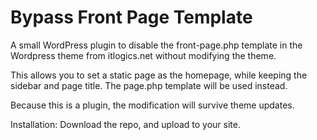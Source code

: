 Bypass Front Page Template
==========================

A small WordPress plugin to disable the front-page.php template in the Wordpress theme from
itlogics.net without modifying the theme.

This allows you to set a static page as the homepage, while keeping the sidebar and page
title. The page.php template will be used instead.

Because this is a plugin, the modification will survive theme updates.

Installation: Download the repo, and upload to your site.

